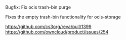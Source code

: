 Bugfix: Fix ocis trash-bin purge

Fixes the empty trash-bin functionality for ocis-storage

https://github.com/cs3org/reva/pull/1399
https://github.com/owncloud/product/issues/254